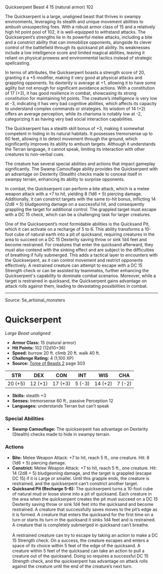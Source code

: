 <MonsterName/>Quickserpent</MonsterName>
<CreatureType/>Beast</CreatureType>
<CR/>4</CR>
<AC/>15 (natural armor)</AC>
<HP/>102</HP>
<summary>The Quickserpent is a large, unaligned beast that thrives in swampy environments, leveraging its stealth and unique movement abilities to ambush unsuspecting foes. With a robust armor class of 15 and a relatively high hit point pool of 102, it is well-equipped to withstand attacks. The Quickserpent’s strengths lie in its powerful melee attacks, including a bite and a constrict ability that can immobilize opponents, alongside its clever control of the battlefield through its quicksand pit ability. Its weaknesses include a low intelligence score and limited magical abilities, leaving it reliant on physical prowess and environmental tactics instead of strategic spellcasting.</summary>

<detail>

In terms of attributes, the Quickserpent boasts a strength score of 20, granting it a +5 modifier, making it very good at physical attacks and grappling opponents. Its dexterity is average at +1, allowing it to have some agility but not enough for significant avoidance actions. With a constitution of 17 (+3), it has good resilience in combat, showcasing its strong constitution for maintaining hit points. The creature’s intelligence is very low at -3, indicating it has very bad cognitive abilities, which affects its capacity to understand complex commands or strategies. Its wisdom of 14 (+2) offers an average perception, while its charisma is notably low at -2, categorizing it as having very bad social interaction capabilities.

The Quickserpent has a stealth skill bonus of +3, making it somewhat competent in hiding in its natural habitats. It possesses tremorsense up to 60 feet, allowing it to detect movement through the ground, which significantly improves its ability to ambush targets. Although it understands the Terran language, it cannot speak, limiting its interaction with other creatures to non-verbal cues.

The creature has several special abilities and actions that impact gameplay significantly. The Swamp Camouflage ability provides the Quickserpent with an advantage on Dexterity (Stealth) checks made to conceal itself in swampy terrain, enhancing its ability to surprise opponents.

In combat, the Quickserpent can perform a bite attack, which is a melee weapon attack with a +7 to hit, yielding 8 (1d6 + 5) piercing damage. Additionally, it can constrict targets with the same to-hit bonus, inflicting 14 (2d8 + 5) bludgeoning damage on a successful hit, and consequently grappling the target for additional control. The grappled target must escape with a DC 15 check, which can be a challenging task for larger creatures.

One of the Quickserpent’s most formidable abilities is the Quicksand Pit, which it can activate on a recharge of 5 to 6. This ability transforms a 10-foot cube of natural earth into a pit of quicksand, requiring creatures in the area to succeed on a DC 15 Dexterity saving throw or sink 1d4 feet and become restrained. For creatures that enter the quicksand afterward, they must also contend with the sinking effect and are subject to the difficulties of breathing if fully submerged. This adds a tactical layer to encounters with the Quickserpent, as it can control movement and restrict opponents effectively. A restrained creature can attempt to escape with a DC 15 Strength check or can be assisted by teammates, further enhancing the Quickserpent's capability to dominate combat scenarios. Moreover, while a target is restrained in quicksand, the Quickserpent gains advantage on attack rolls against them, leading to devastating possibilities in combat.</detail>



---

Source: 5e_artisinal_monsters

# Quickserpent

*Large* *Beast* *unaligned*

- **Armor Class:** 15 (natural armor)
- **Hit Points:** 102 (12d10+36)
- **Speed:** burrow 20 ft. climb 20 ft. walk 40 ft.
- **Challenge Rating:** 4 (1,100 XP)
- **Source:** [Tome of Beasts 2](https://koboldpress.com/kpstore/product/tome-of-beasts-2-for-5th-edition) page 303

| STR | DEX | CON | INT | WIS | CHA |
| --- | --- | --- | --- | --- | --- |
| 20 (+5) | 12 (+1) | 17 (+3) | 5 (-3) | 14 (+2) | 7 (-2) |

- **Skills:** stealth +3
- **Senses:** tremorsense 60 ft., passive Perception 12
- **Languages:** understands Terran but can’t speak

### Special Abilities

- **Swamp Camouflage:** The quickserpent has advantage on Dexterity (Stealth) checks made to hide in swampy terrain.

### Actions

- **Bite:** Melee Weapon Attack: +7 to hit, reach 5 ft., one creature. Hit: 8 (1d6 + 5) piercing damage.
- **Constrict:** Melee Weapon Attack: +7 to hit, reach 5 ft., one creature. Hit: 14 (2d8 + 5) bludgeoning damage, and the target is grappled (escape DC 15) if it is Large or smaller. Until this grapple ends, the creature is restrained, and the quickserpent can’t constrict another target.
- **Quicksand Pit (Recharge 5-6):** The quickserpent turns a 10-foot cube of natural mud or loose stone into a pit of quicksand. Each creature in the area when the quickserpent creates the pit must succeed on a DC 15 Dexterity saving throw or sink 1d4 feet into the quicksand and become restrained. A creature that successfully saves moves to the pit’s edge as it is formed. A creature that enters the quicksand for the first time on a turn or starts its turn in the quicksand it sinks 1d4 feet and is restrained. A creature that is completely submerged in quicksand can’t breathe.<br><br>A restrained creature can try to escape by taking an action to make a DC 15 Strength check. On a success, the creature escapes and enters a space of its choice within 5 feet of the edge of the quicksand. A creature within 5 feet of the quicksand can take an action to pull a creature out of the quicksand. Doing so requires a successful DC 15 Strength check, and the quickserpent has advantage on attack rolls against the creature until the end of the creature’s next turn.




